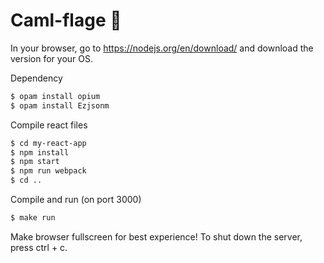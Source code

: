# Caml-flage 🐫

In your browser, go to https://nodejs.org/en/download/ and download the version for your OS.

Dependency
```bash
$ opam install opium
$ opam install Ezjsonm
```

Compile react files
```bash
$ cd my-react-app
$ npm install
$ npm start
$ npm run webpack
$ cd ..
```

Compile and run (on port 3000)
```bash
$ make run
```

Make browser fullscreen for best experience! To shut down the server, press ctrl + c.


